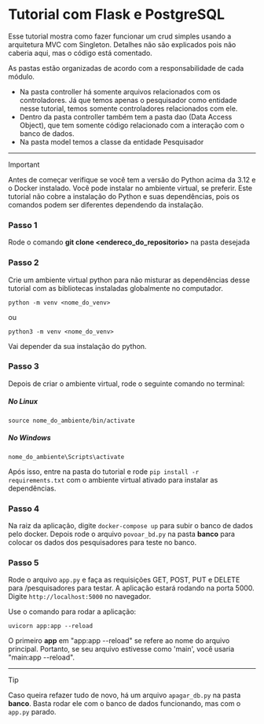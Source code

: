 # Tutorial com Flask e PostgreSQL

Esse tutorial mostra como fazer funcionar um crud simples usando a arquitetura MVC com Singleton.
Detalhes não são explicados pois não caberia aqui, mas o código está comentado.

As pastas estão organizadas de acordo com a responsabilidade de cada módulo.
- Na pasta controller há somente arquivos relacionados com os controladores. Já que temos apenas o pesquisador como entidade nesse tutorial, temos somente controladores relacionados com ele.
- Dentro da pasta controller também tem a pasta dao (Data Access Object), que tem somente código relacionado com a interação com o banco de dados.
- Na pasta model temos a classe da entidade Pesquisador

_____________________________________________________________

>[!IMPORTANT]
>
>Antes de começar verifique se você tem a versão do Python acima da 3.12 e o Docker instalado. Você pode instalar no ambiente virtual, se preferir. Este tutorial não cobre a instalação do Python e suas dependências, pois os comandos podem ser diferentes dependendo da instalação.

### Passo 1

Rode o comando **git clone <endereco_do_repositorio>** na pasta desejada

### Passo 2 

Crie um ambiente virtual python para não misturar as dependências desse tutorial com as bibliotecas instaladas globalmente no computador.

` python -m venv <nome_do_venv> `

ou

` python3 -m venv <nome_do_venv> `

Vai depender da sua instalação do python.

### Passo 3

Depois de criar o ambiente virtual, rode o seguinte comando no terminal:

 ##### No Linux

` source nome_do_ambiente/bin/activate `

 ##### No Windows

` nome_do_ambiente\Scripts\activate `

Após isso, entre na pasta do tutorial e rode `pip install -r requirements.txt` com o ambiente virtual ativado para instalar as dependências.

### Passo 4

Na raiz da aplicação, digite `docker-compose up` para subir o banco de dados pelo docker.
Depois rode o arquivo `povoar_bd.py` na pasta **banco** para colocar os dados dos pesquisadores para teste no banco.

### Passo 5

Rode o arquivo `app.py` e faça as requisições GET, POST, PUT e DELETE para /pesquisadores para testar.
A aplicação estará rodando na porta 5000. Digite `http://localhost:5000` no navegador.

Use o comando para rodar a aplicação:

` uvicorn app:app --reload `

O primeiro **app** em "app:app --reload" se refere ao nome do arquivo principal. Portanto, se seu arquivo estivesse como 'main', você usaria "main:app --reload". 

__________________________________________

>[!TIP]
>
>Caso queira refazer tudo de novo, há um arquivo `apagar_db.py` na pasta **banco**. Basta rodar ele com o banco de dados funcionando, mas com o `app.py` parado.
